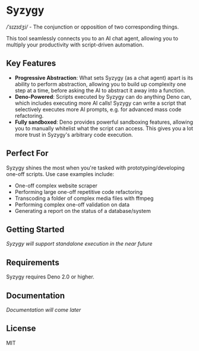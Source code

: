 # Syzygy

*/ˈsɪzɪdʒi/* - The conjunction or opposition of two corresponding things.

This tool seamlessly connects you to an AI chat agent, allowing you to multiply your productivity with script-driven automation.

## Key Features

- **Progressive Abstraction**: What sets Syzygy (as a chat agent) apart is its ability to perform abstraction, allowing you to build up complexity one step at a time, before asking the AI to abstract it away into a function.
- **Deno-Powered**: Scripts executed by Syzygy can do anything Deno can, which includes executing more AI calls! Syzygy can write a script that selectively executes more AI prompts, e.g. for advanced mass code refactoring.
- **Fully sandboxed**: Deno provides powerful sandboxing features, allowing you to manually whitelist what the script can access. This gives you a lot more trust in Syzygy's arbitrary code execution.

## Perfect For

Syzygy shines the most when you're tasked with prototyping/developing one-off scripts. Use case examples include:
- One-off complex website scraper
- Performing large one-off repetitive code refactoring
- Transcoding a folder of complex media files with ffmpeg
- Performing complex one-off validation on data
- Generating a report on the status of a database/system

## Getting Started

*Syzygy will support standalone execution in the near future*

## Requirements

Syzygy requires Deno 2.0 or higher.

## Documentation

*Documentation will come later*

## License

MIT
